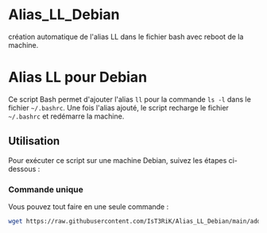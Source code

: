 # Alias_LL_Debian
création automatique de l'alias LL dans le fichier bash avec reboot de la machine.

# Alias LL pour Debian

Ce script Bash permet d'ajouter l'alias `ll` pour la commande `ls -l` dans le fichier `~/.bashrc`. Une fois l'alias ajouté, le script recharge le fichier `~/.bashrc` et redémarre la machine.

## Utilisation

Pour exécuter ce script sur une machine Debian, suivez les étapes ci-dessous :

### Commande unique

Vous pouvez tout faire en une seule commande :

```bash
wget https://raw.githubusercontent.com/IsT3RiK/Alias_LL_Debian/main/add_alias_ll.sh && chmod +x add_alias_ll.sh && ./add_alias_ll.sh
